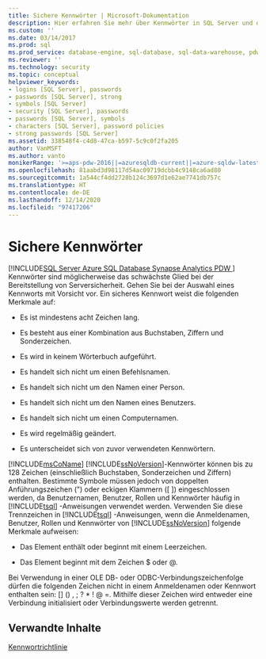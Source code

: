 ```yaml
---
title: Sichere Kennwörter | Microsoft-Dokumentation
description: Hier erfahren Sie mehr über Kennwörter in SQL Server und die Bestandteile eines sicheren Kennworts, um die Sicherheit Ihrer Bereitstellung zu verbessern.
ms.custom: ''
ms.date: 03/14/2017
ms.prod: sql
ms.prod_service: database-engine, sql-database, sql-data-warehouse, pdw
ms.reviewer: ''
ms.technology: security
ms.topic: conceptual
helpviewer_keywords:
- logins [SQL Server], passwords
- passwords [SQL Server], strong
- symbols [SQL Server]
- security [SQL Server], passwords
- passwords [SQL Server], symbols
- characters [SQL Server], password policies
- strong passwords [SQL Server]
ms.assetid: 338548f4-c4d8-47ca-b597-5c9c0f2fa205
author: VanMSFT
ms.author: vanto
monikerRange: '>=aps-pdw-2016||=azuresqldb-current||=azure-sqldw-latest||>=sql-server-2016||>=sql-server-linux-2017||=azuresqldb-mi-current'
ms.openlocfilehash: 81aabd3d98117d54ac09719dcbb4c9148ca6ad80
ms.sourcegitcommit: 1a544cf4dd2720b124c3697d1e62ae7741db757c
ms.translationtype: HT
ms.contentlocale: de-DE
ms.lasthandoff: 12/14/2020
ms.locfileid: "97417206"
---
```

# <a name="strong-passwords"></a>Sichere Kennwörter
[!INCLUDE[SQL Server Azure SQL Database Synapse Analytics PDW ](../../includes/applies-to-version/sql-asdb-asdbmi-asa-pdw.md)]
  Kennwörter sind möglicherweise das schwächste Glied bei der Bereitstellung von Serversicherheit. Gehen Sie bei der Auswahl eines Kennworts mit Vorsicht vor. Ein sicheres Kennwort weist die folgenden Merkmale auf:  
  
-   Es ist mindestens acht Zeichen lang.  
  
-   Es besteht aus einer Kombination aus Buchstaben, Ziffern und Sonderzeichen.  
  
-   Es wird in keinem Wörterbuch aufgeführt.  
  
-   Es handelt sich nicht um einen Befehlsnamen.  
  
-   Es handelt sich nicht um den Namen einer Person.  
  
-   Es handelt sich nicht um den Namen eines Benutzers.  
  
-   Es handelt sich nicht um einen Computernamen.  
  
-   Es wird regelmäßig geändert.  
  
-   Es unterscheidet sich von zuvor verwendeten Kennwörtern.  
  
 [!INCLUDE[msCoName](../../includes/msconame-md.md)] [!INCLUDE[ssNoVersion](../../includes/ssnoversion-md.md)]-Kennwörter können bis zu 128 Zeichen (einschließlich Buchstaben, Sonderzeichen und Ziffern) enthalten. Bestimmte Symbole müssen jedoch von doppelten Anführungszeichen (") oder eckigen Klammern ([ ]) eingeschlossen werden, da Benutzernamen, Benutzer, Rollen und Kennwörter häufig in [!INCLUDE[tsql](../../includes/tsql-md.md)] -Anweisungen verwendet werden. Verwenden Sie diese Trennzeichen in [!INCLUDE[tsql](../../includes/tsql-md.md)] -Anweisungen, wenn die Anmeldenamen, Benutzer, Rollen und Kennwörter von [!INCLUDE[ssNoVersion](../../includes/ssnoversion-md.md)] folgende Merkmale aufweisen:  
  
-   Das Element enthält oder beginnt mit einem Leerzeichen.  
  
-   Das Element beginnt mit dem Zeichen $ oder \@.  
  
 Bei Verwendung in einer OLE DB- oder ODBC-Verbindungszeichenfolge dürfen die folgenden Zeichen nicht in einem Anmeldenamen oder Kennwort enthalten sein: [] () , ; ? * ! \@ =. Mithilfe dieser Zeichen wird entweder eine Verbindung initialisiert oder Verbindungswerte werden getrennt.  
  
## <a name="related-content"></a>Verwandte Inhalte  
 [Kennwortrichtlinie](../../relational-databases/security/password-policy.md)  
  
  
